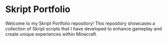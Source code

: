 # Skript Portfolio
Welcome to my Skript Portfolio repository! This repository showcases a collection of Skript scripts that I have developed to enhance gameplay and create unique experiences within Minecraft.

